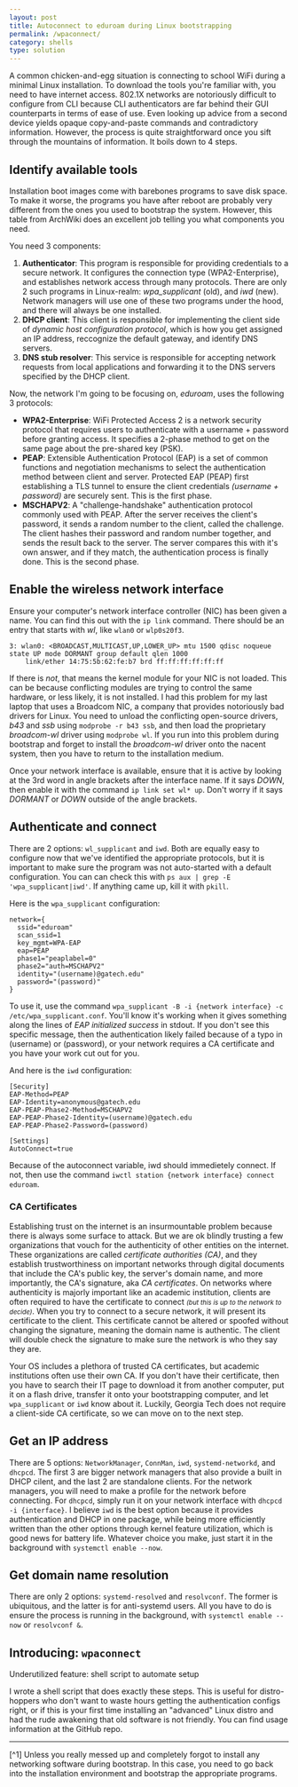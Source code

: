 ```yaml
---
layout: post
title: Autoconnect to eduroam during Linux bootstrapping
permalink: /wpaconnect/
category: shells
type: solution
---
```


A common chicken-and-egg situation is connecting to school WiFi during a minimal Linux installation. To download the tools you're familiar with, you need to have internet access. 802.1X networks are notoriously difficult to configure from CLI because CLI authenticators are far behind their GUI counterparts in terms of ease of use. Even looking up advice from a second device yields opaque copy-and-paste commands and contradictory information. However, the process is quite straightforward once you sift through the mountains of information. It boils down to 4 steps.

## Identify available tools
Installation boot images come with barebones programs to save disk space. To make it worse, the programs you have after reboot are probably very different from the ones you used to bootstrap the system. However, this table from ArchWiki does an excellent job telling you what components you need.

You need 3 components:
1. **Authenticator**: This program is responsible for providing credentials to a secure network. It configures the connection type (WPA2-Enterprise), and establishes network access through many protocols. There are only 2 such programs in Linux-realm: *wpa_supplicant* (old), and *iwd* (new). Network managers will use one of these two programs under the hood, and there will always be one installed. 
2. **DHCP client**: This client is responsible for implementing the client side of *dynamic host configuration protocol*, which is how you get assigned an IP address, reccognize the default gateway, and identify DNS servers. 
3. **DNS stub resolver**: This service is responsible for accepting network requests from local applications and forwarding it to the DNS servers specified by the DHCP client. 

Now, the network I'm going to be focusing on, *eduroam*, uses the following 3 protocols:
 - **WPA2-Enterprise**: WiFi Protected Access 2 is a network security protocol that requires users to authenticate with a username + password before granting access. It specifies a 2-phase method to get on the same page about the pre-shared key (PSK). 
 - **PEAP**: Extensible Authentication Protocol (EAP) is a set of common functions and negotiation mechanisms to select the authentication method between client and server. Protected EAP (PEAP) first establishing a TLS tunnel to ensure the client credentials *(username + password)* are securely sent. This is the first phase.
 - **MSCHAPV2**: A "challenge-handshake" authentication protocol commonly used with PEAP. After the server receives the client's password, it sends a random number to the client, called the challenge. The client hashes their password and random number together, and sends the result back to the server. The server compares this with it's own answer, and if they match, the authentication process is finally done. This is the second phase.

## Enable the wireless network interface

Ensure your computer's network interface controller (NIC) has been given a name. You can find this out with the `ip link` command. There should be an entry that starts with *wl*, like `wlan0` or `wlp0s20f3`.

```
3: wlan0: <BROADCAST,MULTICAST,UP,LOWER_UP> mtu 1500 qdisc noqueue state UP mode DORMANT group default qlen 1000
    link/ether 14:75:5b:62:fe:b7 brd ff:ff:ff:ff:ff:ff
```

 If there is *not*, that means the kernel module for your NIC is not loaded. This can be because conflicting modules are trying to control the same hardware, or less likely, it is not installed. I had this problem for my last laptop that uses a Broadcom NIC, a company that provides notoriously bad drivers for Linux. You need to unload the conflicting open-source drivers, *b43* and *ssb* using `modprobe -r b43 ssb`, and then load the proprietary *broadcom-wl* driver using `modprobe wl`. If you run into this problem during bootstrap and forget to install the *broadcom-wl* driver onto the nacent system, then you have to return to the installation medium.

Once your network interface is available, ensure that it is active by looking at the 3rd word in angle brackets after the interface name. If it says *DOWN*, then enable it with the command `ip link set wl* up`. Don't worry if it says *DORMANT* or *DOWN* outside of the angle brackets.

## Authenticate and connect

There are 2 options: `wl_supplicant` and `iwd`. Both are equally easy to configure now that we've identified the appropriate protocols, but it is important to make sure the program was not auto-started with a default configuration. You can can check this with `ps aux | grep -E 'wpa_supplicant|iwd'`. If anything came up, kill it with `pkill`.

Here is the `wpa_supplicant` configuration:

```
network={
  ssid="eduroam"
  scan_ssid=1
  key_mgmt=WPA-EAP
  eap=PEAP
  phase1="peaplabel=0"
  phase2="auth=MSCHAPV2"
  identity="(username)@gatech.edu"
  password="(password)"
}
```

To use it, use the command `wpa_supplicant -B -i {network interface} -c /etc/wpa_supplicant.conf`. You'll know it's working when it gives something along the lines of *EAP initialized success* in stdout. If you don't see this specific message, then the authentication likely failed because of a typo in (username) or (password), or your network requires a CA certificate and you have your work cut out for you.

And here is the `iwd` configuration:

```
[Security]
EAP-Method=PEAP
EAP-Identity=anonymous@gatech.edu
EAP-PEAP-Phase2-Method=MSCHAPV2
EAP-PEAP-Phase2-Identity=(username)@gatech.edu
EAP-PEAP-Phase2-Password=(password)

[Settings]
AutoConnect=true  
```

Because of the autoconnect variable, iwd should immedietely connect. If not, then use the command `iwctl station {network interface} connect eduroam`.

### CA Certificates

Establishing trust on the internet is an insurmountable problem because there is always some surface to attack. But we are ok blindly trusting a few organizations that vouch for the authenticity of other entities on the internet. These organizations are called *certificate authorities (CA)*, and they establish trustworthiness on important networks through digital documents that include the CA's public key, the server's domain name, and more importantly, the CA's signature, aka *CA certificates*. On networks where authenticity is majorly important like an academic institution, clients are often required to have the certificate to connect <small><i>(but this is up to the network to decide)</i></small>. When you try to connect to a secure network, it will present its certificate to the client. This certificate cannot be altered or spoofed without changing the signature, meaning the domain name is authentic. The client will double check the signature to make sure the network is who they say they are.

Your OS includes a plethora of trusted CA certificates, but academic institutions often use their own CA. If you don't have their certificate, then you have to search their IT page to download it from another computer, put it on a flash drive, transfer it onto your bootstrapping computer, and let `wpa_supplicant` or `iwd` know about it. Luckily, Georgia Tech does not require a client-side CA certificate, so we can move on to the next step.

## Get an IP address

There are 5 options: `NetworkManager`, `ConnMan`, `iwd`, `systemd-networkd`, and `dhcpcd`. The first 3 are bigger network managers that also provide a built in DHCP cilent, and the last 2 are standalone clients. For the network managers, you will need to make a profile for the network before connecting. For `dhcpcd`, simply run it on your network interface with `dhcpcd -i {interface}`. I believe `iwd` is the best option because it provides authentication and DHCP in one package, while being more efficiently written than the other options through kernel feature utilization, which is good news for battery life. Whatever choice you make, just start it in the background with `systemctl enable --now`.

## Get domain name resolution

There are only 2 options: `systemd-resolved` and `resolvconf`. The former is ubiquitous, and the latter is for anti-systemd users. All you have to do is ensure the process is running in the background, with `systemctl enable --now` or `resolvconf &`.


## Introducing: `wpaconnect`

Underutilized feature: shell script to automate setup

I wrote a shell script that does exactly these steps. This is useful for distro-hoppers who don't want to waste hours getting the authentication configs right, or if this is your first time installing an "advanced" Linux distro and had the rude awakening that old software is not friendly. You can find usage information at the GitHub repo.

---
[^1] Unless you really messed up and completely forgot to install any networking software during bootstrap. In this case, you need to go back into the installation environment and bootstrap the appropriate programs.
